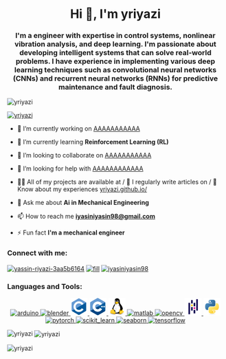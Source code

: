 <h1 align="center">Hi 👋, I'm yriyazi</h1>
<h3 align="center">I'm a engineer with expertise in control systems, nonlinear vibration analysis, and deep learning. I'm passionate about developing intelligent systems that can solve real-world problems. I have experience in implementing various deep learning techniques such as convolutional neural networks (CNNs) and recurrent neural networks (RNNs) for predictive maintenance and fault diagnosis.</h3>

<p align="left"> <img src="https://komarev.com/ghpvc/?username=yriyazi&label=Profile%20views&color=0e75b6&style=flat" alt="yriyazi" /> </p>

<p align="left"> <a href="https://github.com/ryo-ma/github-profile-trophy"><img src="https://github-profile-trophy.vercel.app/?username=yriyazi" alt="yriyazi" /></a> </p>

- 🔭 I’m currently working on [AAAAAAAAAAA](AAAAAAAAAa)

- 🌱 I’m currently learning **Reinforcement Learning (RL)**

- 👯 I’m looking to collaborate on [AAAAAAAAAAA](AAAAAAAAAAAA)

- 🤝 I’m looking for help with [AAAAAAAAAAAA](AAAAAAAAAAAA)

- 👨‍💻 All of my projects are available at / 📝 I regularly write articles on / 📄 Know about my experiences [yriyazi.github.io/](yriyazi.github.io/)

- 💬 Ask me about **Ai in Mechanical Engineering**

- 📫 How to reach me **iyasiniyasin98@gmail.com**

- ⚡ Fun fact **I'm a mechanical engineer**

<h3 align="left">Connect with me:</h3>
<p align="left">
<a href="https://linkedin.com/in/yassin-riyazi-3aa5b6164" target="blank"><img align="center" src="https://raw.githubusercontent.com/rahuldkjain/github-profile-readme-generator/master/src/images/icons/Social/linked-in-alt.svg" alt="yassin-riyazi-3aa5b6164" height="30" width="40" /></a>
<a href="https://kaggle.com/fill" target="blank"><img align="center" src="https://raw.githubusercontent.com/rahuldkjain/github-profile-readme-generator/master/src/images/icons/Social/kaggle.svg" alt="fill" height="30" width="40" /></a>
<a href="https://www.leetcode.com/iyasiniyasin98" target="blank"><img align="center" src="https://raw.githubusercontent.com/rahuldkjain/github-profile-readme-generator/master/src/images/icons/Social/leet-code.svg" alt="iyasiniyasin98" height="30" width="40" /></a>
</p>

<h3 align="left">Languages and Tools:</h3>
<p align="center"> <a href="https://www.arduino.cc/" target="_blank" rel="noreferrer"> <img src="https://cdn.worldvectorlogo.com/logos/arduino-1.svg" alt="arduino" width="40" height="40"/> </a> <a href="https://www.blender.org/" target="_blank" rel="noreferrer"> <img src="https://download.blender.org/branding/community/blender_community_badge_white.svg" alt="blender" width="40" height="40"/> </a> <a href="https://www.cprogramming.com/" target="_blank" rel="noreferrer"> <img src="https://raw.githubusercontent.com/devicons/devicon/master/icons/c/c-original.svg" alt="c" width="40" height="40"/> </a> <a href="https://www.w3schools.com/cpp/" target="_blank" rel="noreferrer"> <img src="https://raw.githubusercontent.com/devicons/devicon/master/icons/cplusplus/cplusplus-original.svg" alt="cplusplus" width="40" height="40"/> </a> <a href="https://www.linux.org/" target="_blank" rel="noreferrer"> <img src="https://raw.githubusercontent.com/devicons/devicon/master/icons/linux/linux-original.svg" alt="linux" width="40" height="40"/> </a> <a href="https://www.mathworks.com/" target="_blank" rel="noreferrer"> <img src="https://upload.wikimedia.org/wikipedia/commons/2/21/Matlab_Logo.png" alt="matlab" width="40" height="40"/> </a> <a href="https://opencv.org/" target="_blank" rel="noreferrer"> <img src="https://www.vectorlogo.zone/logos/opencv/opencv-icon.svg" alt="opencv" width="40" height="40"/> </a> <a href="https://pandas.pydata.org/" target="_blank" rel="noreferrer"> <img src="https://raw.githubusercontent.com/devicons/devicon/2ae2a900d2f041da66e950e4d48052658d850630/icons/pandas/pandas-original.svg" alt="pandas" width="40" height="40"/> </a> <a href="https://www.python.org" target="_blank" rel="noreferrer"> <img src="https://raw.githubusercontent.com/devicons/devicon/master/icons/python/python-original.svg" alt="python" width="40" height="40"/> </a> <a href="https://pytorch.org/" target="_blank" rel="noreferrer"> <img src="https://www.vectorlogo.zone/logos/pytorch/pytorch-icon.svg" alt="pytorch" width="40" height="40"/> </a> <a href="https://scikit-learn.org/" target="_blank" rel="noreferrer"> <img src="https://upload.wikimedia.org/wikipedia/commons/0/05/Scikit_learn_logo_small.svg" alt="scikit_learn" width="40" height="40"/> </a> <a href="https://seaborn.pydata.org/" target="_blank" rel="noreferrer"> <img src="https://seaborn.pydata.org/_images/logo-mark-lightbg.svg" alt="seaborn" width="40" height="40"/> </a> <a href="https://www.tensorflow.org" target="_blank" rel="noreferrer"> <img src="https://www.vectorlogo.zone/logos/tensorflow/tensorflow-icon.svg" alt="tensorflow" width="40" height="40"/> </a> </p>

<p><img align="left" src="https://github-readme-stats.vercel.app/api/top-langs?username=yriyazi&show_icons=true&locale=en&layout=compact" alt="yriyazi" /></p>

<p>&nbsp;<img align="center" src="https://github-readme-stats.vercel.app/api?username=yriyazi&show_icons=true&locale=en" alt="yriyazi" /></p>

<p><img align="center" src="https://github-readme-streak-stats.herokuapp.com/?user=yriyazi&theme=dark" alt="yriyazi" /></p>
